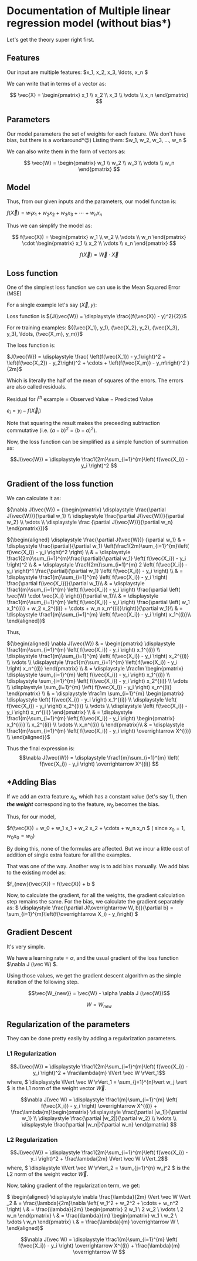 
# Documentation of Multiple linear regression model (without bias*)

Let's get the theory super right first.

## Features

Our input are multiple features:
$x_1, x_2, x_3, \ldots, x_n $

We can write that in terms of a vector as:

$$ \vec{X} = \begin{pmatrix}
    x_1 \\ 
    x_2 \\ 
    x_3 \\ 
    \vdots \\ 
    x_n 
\end{pmatrix} $$

## Parameters

Our model parameters the set of weights for each feature. (We don't have bias, but there is a workaround*😉) Listing them: 
$w_1, w_2, w_3, ..., w_n $

We can also write them in the form of vectors as:

$$ \vec{W} = \begin{pmatrix} 
    w_1 \\ 
    w_2 \\ 
    w_3 \\ 
    \vdots 
    \\ w_n 
\end{pmatrix} $$

## Model

Thus, from our given inputs and the parameters, our model functon is:

${ f( \vec{X} ) = w_1 x_1 + w_2 x_2 + w_3 x_3 + \cdots + w_n x_n}$

Thus we can simplify the model as:

$$ f(\vec{X}) = \begin{pmatrix} 
    w_1 \\ 
    w_2 \\ 
    \vdots \\ 
    w_n 
\end{pmatrix} \cdot \begin{pmatrix} 
    x_1 \\ 
    x_2 \\ 
    \vdots \\ 
    x_n
\end{pmatrix} $$

$$ f(\vec X) = \vec W \cdot \vec X$$


## Loss function

One of the simplest loss function we can use is the Mean Squared Error (MSE)

For a single example let's say $(\vec{X}, y)$:

Loss function is 
${J(\vec{W}) = \displaystyle \frac{(f(\vec{X}) - y)^2}{2}}$

For $m$ training examples: 
${(\vec{X_1}, y_1), (\vec{X_2}, y_2), (\vec{X_3}, y_3), \ldots,  (\vec{X_m}, y_m)}$

The loss function is:

$J(\vec{W}) = \displaystyle \frac{
    \left(f(\vec{X_1}) - y_1\right)^2 + 
    \left(f(\vec{X_2}) - y_2\right)^2 + 
    \cdots + 
    \left(f(\vec{X_m}) - y_m\right)^2
}{2m}$

Which is literally the half of the mean of squares of the errors.
The errors are also called residuals.

Residual for $i^{th}$ example = Observed Value $-$ Predicted Value

$e_i = y_i - f(\vec{X}_i)$

Note that squaring the result makes the preceeding subtraction commutative (i.e. $(a-b)^2$ = $(b-a)^2$).

Now, the loss function can be simplified as a simple function of summation as:

$$J(\vec{W}) = \displaystyle \frac1{2m}\sum_{i=1}^{m}\left( f(\vec{X_i}) - y_i  \right)^2 $$


## Gradient of the loss function

We can calculate it as:

${\nabla J(\vec{W}) = 
{\begin{pmatrix} 
    \displaystyle \frac{\partial J(\vec{W})}{\partial w_1} \\
    \displaystyle \frac{\partial J(\vec{W})}{\partial w_2} \\
    \vdots \\ 
    \displaystyle \frac {\partial J(\vec{W})}{\partial w_n}
\end{pmatrix}}}$

${\begin{aligned}
    \displaystyle \frac{\partial J(\vec{W})} {\partial w_1} & =  \displaystyle \frac{\partial}{\partial w_1} \left(\frac1{2m}\sum_{i=1}^{m}\left( f(\vec{X_i}) - y_i  \right)^2 \right) \\
    & = \displaystyle \frac1{2m}\sum_{i=1}^{m}\frac{\partial}{\partial w_1}  \left( f(\vec{X_i}) - y_i  \right)^2  \\
    & = \displaystyle \frac1{2m}\sum_{i=1}^{m} 2 \left( f(\vec{X_i}) - y_i  \right)^1 \frac{\partial}{\partial w_1}  \left( f(\vec{X_i}) - y_i  \right)  \\
    & = \displaystyle \frac1{m}\sum_{i=1}^{m} \left( f(\vec{X_i}) - y_i  \right) \frac{\partial f(\vec{X_i})}{\partial w_1}\\
    & = \displaystyle \frac1{m}\sum_{i=1}^{m} \left( f(\vec{X_i}) - y_i  \right) \frac{\partial \left( \vec{W} \cdot \vec{X_i} \right)}{\partial w_1}\\
    & = \displaystyle \frac1{m}\sum_{i=1}^{m} \left( f(\vec{X_i}) - y_i  \right) \frac{\partial \left( w_1 x_1^{(i)} + w_2 x_2^{(i)} + \cdots + w_n x_n^{(i)}\right)}{\partial w_1}\\
    & = \displaystyle \frac1{m}\sum_{i=1}^{m} \left( f(\vec{X_i}) - y_i  \right) x_1^{(i)}\\
\end{aligned}}$

Thus,

${\begin{aligned}
\nabla J(\vec{W}) & = \begin{pmatrix} 
    \displaystyle \frac1{m}\sum_{i=1}^{m} \left( f(\vec{X_i}) - y_i  \right) x_1^{(i)} \\
    \displaystyle \frac1{m}\sum_{i=1}^{m} \left( f(\vec{X_i}) - y_i  \right) x_2^{(i)} \\
    \vdots \\
    \displaystyle \frac1{m}\sum_{i=1}^{m} \left( f(\vec{X_i}) - y_i  \right) x_n^{(i)}
\end{pmatrix} \\
& = \displaystyle \frac1m \begin{pmatrix} 
    \displaystyle \sum_{i=1}^{m} \left( f(\vec{X_i}) - y_i  \right) x_1^{(i)} \\
    \displaystyle \sum_{i=1}^{m} \left( f(\vec{X_i}) - y_i  \right) x_2^{(i)} \\
    \vdots \\
    \displaystyle \sum_{i=1}^{m} \left( f(\vec{X_i}) - y_i  \right) x_n^{(i)}
\end{pmatrix} \\
& = \displaystyle \frac1m \sum_{i=1}^{m} \begin{pmatrix} 
    \displaystyle \left( f(\vec{X_i}) - y_i  \right) x_1^{(i)} \\
    \displaystyle \left( f(\vec{X_i}) - y_i  \right) x_2^{(i)} \\
    \vdots \\
    \displaystyle \left( f(\vec{X_i}) - y_i  \right) x_n^{(i)}
\end{pmatrix} \\
& = \displaystyle \frac1{m}\sum_{i=1}^{m} \left( f(\vec{X_i}) - y_i  \right) \begin{pmatrix}
    x_1^{(i)} \\
    x_2^{(i)} \\
    \vdots \\
    x_n^{(i)} \\
\end{pmatrix}\\
& = \displaystyle \frac1{m}\sum_{i=1}^{m}  \left( f(\vec{X_i}) - y_i  \right) \overrightarrow X^{(i)}
 \\
\end{aligned}}$

Thus the final expression is:
$$\nabla J(\vec{W}) = \displaystyle \frac1{m}\sum_{i=1}^{m}  \left( f(\vec{X_i}) - y_i  \right) \overrightarrow X^{(i)}
$$


## *Adding Bias
If we add an extra feature $x_0$, which has a constant value (let's say $1$), then ***the weight*** corresponding to the feature, ${w_0}$ becomes the bias.

Thus, for our model,

$f(\vec{X}) = w_0 + w_1 x_1 + w_2 x_2 + \cdots + w_n x_n $ ( since $x_0 = 1, w_0 x_0 = w_0$)

By doing this, none of the formulas are affected. But we incur a little cost of addition of single extra feature for all the examples.

That was one of the way. Another way is to add bias manually.
We add bias to the existing model as:

$f_{new}(\vec{X}) = f(\vec{X}) + b $

Now, to calculate the gradient, for all the weights, the gradient calculation step remains the same. For the bias, we calculate the gradient separately as:
$ \displaystyle \frac{\partial J(\overrightarrow W, b)}{\partial b} = \sum_{i=1}^{m}\left(f(\overrightarrow X_i) - y_i\right) $

## Gradient Descent

It's very simple.

We have a learning rate = $\alpha$, and the usual gradient of the loss function $\nabla J (\vec W) $.

Using those values, we get the gradient descent algorithm as the simple iteration of the following step.

$$\vec{W_{new}} = \vec{W} - \alpha \nabla J (\vec{W})$$

$$W = W_{new}$$

## Regularization of the parameters

They can be done pretty easily by adding a regularization parameters.

### L1 Regularization

$$J(\vec{W}) = \displaystyle \frac1{2m}\sum_{i=1}^{m}\left( f(\vec{X_i}) - y_i  \right)^2  + \frac\lambda{m} \lVert \vec W \rVert_1$$
where, $ \displaystyle \lVert \vec W \rVert_1 = \sum_{j=1}^{n}\vert w_j \vert $ is the L1 norm of the weight vector $\vec W$.

$$\nabla J(\vec W) = \displaystyle \frac1{m}\sum_{i=1}^{m}  \left( f(\vec{X_i}) - y_i  \right) \overrightarrow X^{(i)} + \frac\lambda{m}\begin{pmatrix} \displaystyle \frac{\partial |w_1|}{\partial w_1} \\ \displaystyle \frac{\partial |w_2|}{\partial w_2} \\ \vdots \\ \displaystyle \frac{\partial |w_n|}{\partial w_n} \end{pmatrix}
$$

### L2 Regularization

$$J(\vec{W}) = \displaystyle \frac1{2m}\sum_{i=1}^{m}\left( f(\vec{X_i}) - y_i  \right)^2  + \frac\lambda{2m} \lVert \vec W \rVert_2$$
where, $ \displaystyle \lVert \vec W \rVert_2 = \sum_{j=1}^{n} w_j^2 $ is the L2 norm of the weight vector $\vec W$.

Now, taking gradient of the regularization term, we get:

$ \begin{aligned}
    \displaystyle \nabla \frac{\lambda}{2m} \Vert \vec W \Vert _2 
    & = \frac{\lambda}{2m}\nabla \left( w_1^2 + w_2^2 + \cdots + w_n^2 \right) \\
    & = \frac{\lambda}{2m} \begin{pmatrix}
            2 w_1 \\ 2 w_2 \\ \vdots \\ 2 w_n
        \end{pmatrix} \\
    & = \frac{\lambda}{m} \begin{pmatrix}
            w_1 \\ w_2 \\ \vdots \\ w_n 
        \end{pmatrix} \\
    & = \frac{\lambda}{m} \overrightarrow W \\
\end{aligned}$

$$\nabla J(\vec W) = \displaystyle \frac1{m}\sum_{i=1}^{m}  \left( f(\vec{X_i}) - y_i  \right) \overrightarrow X^{(i)} + \frac{\lambda}{m} \overrightarrow W
$$
